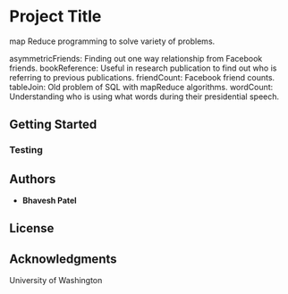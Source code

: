 # Project Title

map Reduce programming to solve variety of problems.

asymmetricFriends:  Finding out one way relationship from Facebook friends.
bookReference:  Useful in research publication to find out who is referring to previous publications.
friendCount:  Facebook friend counts.
tableJoin:  Old problem of SQL with mapReduce algorithms.
wordCount:  Understanding who is using what words during their presidential speech.

## Getting Started

### Testing

## Authors

* **Bhavesh Patel**

## License

## Acknowledgments

University of Washington
